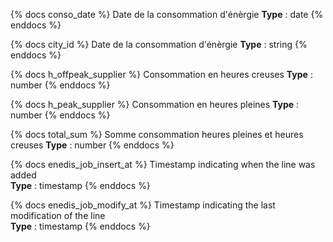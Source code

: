 {% docs conso_date %}
Date de la consommation d'énèrgie
**Type** : date
{% enddocs %}

{% docs city_id %}
Date de la consommation d'énèrgie
**Type** : string
{% enddocs %}

{% docs h_offpeak_supplier %}
Consommation en heures creuses
**Type** : number
{% enddocs %}

{% docs h_peak_supplier %}
Consommation en heures pleines
**Type** : number
{% enddocs %}

{% docs total_sum %}
Somme consommation heures pleines et heures creuses
**Type** : number
{% enddocs %}

{% docs enedis_job_insert_at %}
Timestamp indicating when the line was added  
**Type** : timestamp
{% enddocs %}

{% docs enedis_job_modify_at %}
Timestamp indicating the last modification of the line  
**Type** : timestamp
{% enddocs %}



